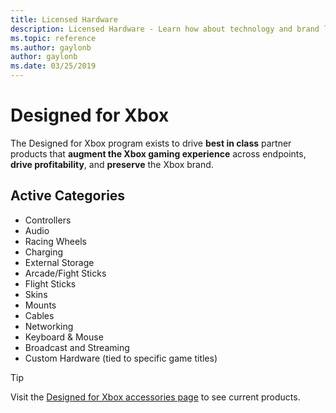 ```yaml
---
title: Licensed Hardware
description: Licensed Hardware - Learn how about technology and brand licensing for Xbox and Surface devices.
ms.topic: reference
ms.author: gaylonb
author: gaylonb
ms.date: 03/25/2019
---
```


# Designed for Xbox

The Designed for Xbox program exists to drive **best in class** partner products that **augment the Xbox gaming experience** across endpoints, **drive profitability**, and **preserve** the Xbox brand.

## Active Categories
- Controllers
- Audio
- Racing Wheels
- Charging
- External Storage
- Arcade/Fight Sticks
- Flight Sticks
- Skins
- Mounts
- Cables
- Networking
- Keyboard & Mouse
- Broadcast and Streaming
- Custom Hardware (tied to specific game titles)

> [!TIP]
> Visit the [Designed for Xbox accessories page](http://aka.ms/D4Xbox_featured) to see current products.